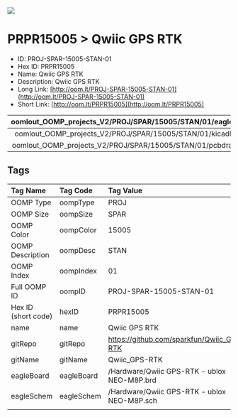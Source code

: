 


  
![][im]
# PRPR15005 > Qwiic GPS RTK

- ID: PROJ-SPAR-15005-STAN-01
- Hex ID: PRPR15005
- Name: Qwiic GPS RTK
- Description: Qwiic GPS RTK
- Long Link: [http://oom.lt/PROJ-SPAR-15005-STAN-01](http://oom.lt/PROJ-SPAR-15005-STAN-01)
- Short Link: [http://oom.lt/PRPR15005](http://oom.lt/PRPR15005)
  

|oomlout_OOMP_projects_V2/PROJ/SPAR/15005/STAN/01/eagleImage.png|oomlout_OOMP_projects_V2/PROJ/SPAR/15005/STAN/01/eagleSchemImage.png|oomlout_OOMP_projects_V2/PROJ/SPAR/15005/STAN/01/kicadPcb3dFront.png|oomlout_OOMP_projects_V2/PROJ/SPAR/15005/STAN/01/kicadPcb3dBack.png|
| :---: | :---: | :---: | :---: |
|oomlout_OOMP_projects_V2/PROJ/SPAR/15005/STAN/01/kicadPcb3d.png|oomlout_OOMP_projects_V2/PROJ/SPAR/15005/STAN/01/bomBack.png|oomlout_OOMP_projects_V2/PROJ/SPAR/15005/STAN/01/bomFront.png|oomlout_OOMP_projects_V2/PROJ/SPAR/15005/STAN/01/pcbdraw.svg|
|oomlout_OOMP_projects_V2/PROJ/SPAR/15005/STAN/01/pcbdrawBack.svg||||

## Tags
  

|Tag Name|Tag Code|Tag Value|
| :--- | :--- | :--- |
|OOMP Type|oompType|PROJ|
|OOMP Size|oompSize|SPAR|
|OOMP Color|oompColor|15005|
|OOMP Description|oompDesc|STAN|
|OOMP Index|oompIndex|01|
|Full OOMP ID|oompID|PROJ-SPAR-15005-STAN-01|
|Hex ID (short code)|hexID|PRPR15005|
|name|name|Qwiic GPS RTK|
|gitRepo|gitRepo|https://github.com/sparkfun/Qwiic_GPS-RTK|
|gitName|gitName|Qwiic_GPS-RTK|
|eagleBoard|eagleBoard|/Hardware/Qwiic GPS-RTK - ublox NEO-M8P.brd|
|eagleSchem|eagleSchem|/Hardware/Qwiic GPS-RTK - ublox NEO-M8P.sch|
||||



[im]: PROJ/SPAR/15005/STAN/01/kicadPcb3d_450.png
